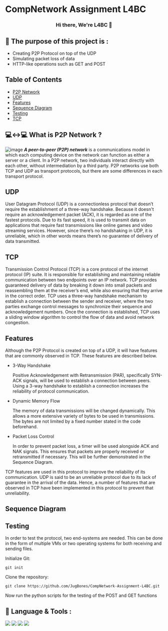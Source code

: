 
# CompNetwork Assignment L4BC

<h3 align="center">
Hi there, We're L4BC</a> 👋
</h3>

## 📝 The purpose of this project is :

- Creating P2P Protocol on top of the UDP 
- Simulating packet loss of data
- HTTP-like operations such as GET and POST

## Table of Contents
- [P2P Network](#-what-is-p2p-network-)
- [UDP](#udp)
- [Features](#features)
- [Sequence Diagram](#sequence-diagram)
- [Testing](#testing)
- [TCP](#tcp)

## 💻↔💻 What is P2P Network ?
![image](https://user-images.githubusercontent.com/91533574/226385702-7bd4f5b1-8b47-45cd-8f50-025840e84a1e.png)
***A peer-to-peer (P2P) network*** is a communications model in which each computing device on the network can function as either a server or a client. In a P2P network, two individuals interact directly with each other, without intermediation by a third party. P2P networks use both TCP and UDP as transport protocols, but there are some differences in each transport protocol.

## UDP
User Datagram Protocol (UDP) is a connectionless protocol that doesn’t require the establishment of a three-way handshake. Because it doesn't require an acknowledgement packet (ACK), it is regarded as one of the fastest protocols. Due to its fast speed, it is used to transmit data on applications that require fast transmissions like online games and video streaming services. However, since there’s no handshaking in UDP, it is unreliable, which in other words means there’s no guarantee of delivery of data transmitted.

## TCP
Transmission Control Protocol (TCP) is a core protocol of the internet protocol (IP) suite. It is responsible for establishing and maintaining reliable communication between two endpoints over an IP network. TCP provides guaranteed delivery of data by breaking it down into small packets and reassembling them at the receiver’s end, while also ensuring that they arrive in the correct order. TCP uses a three-way handshake mechanism to establish a connection between the sender and receiver, where the two parties exchange control messages to synchronize their sequence and acknowledgement numbers. Once the connection is established, TCP uses a sliding window algorithm to control the flow of data and avoid network congestion. 

## Features

Although the P2P Protocol is created on top of a UDP, it will have features that are commonly observed in TCP. These features are described below.

- 3-Way Handshake

  Positive Acknowledgement with Retransmission (PAR), specifically SYN-ACK signals, will be used to establish a connection between peers. Using a 3-way handshake to establish a connection increases the reliability of protocol communication.

- Dynamic Memory Flow

  The memory of data transmissions will be changed dynamically. This allows a more extensive variety of bytes to be used in transmissions. The bytes are not limited by a fixed number stated in the code beforehand.

- Packet Loss Control

  In order to prevent packet loss, a timer will be used alongside ACK and NAK signals. This ensures that packets are properly received or retransmitted if necessary. This will be further demonstrated in the Sequence Diagram.
  
TCP features are used in this protocol to improve the reliability of its communication. UDP is said to be an unreliable protocol due to its lack of guarantee in the arrival of the data. Hence, a number of features that are observed in TCP have been implemented in this protocol to prevent that unreliability. 

## Sequence Diagram

## Testing
In order to test the protocol, two end-systems are needed. This can be done in the form of multiple VMs or two operating systems for both receiving and sending files.

Initialize Git:
```console
git init
```
Clone the repository:
```console
git clone https://github.com/JugBones/CompNetwork-Assignment-L4BC.git
```
Now run the python scripts for the testing of the POST and GET functions


## 💼 Language & Tools :
![](https://img.shields.io/badge/Tools-Git-informational?style=flat&logo=Git&color=F05032)
![](https://img.shields.io/badge/Tools-GitHub-informational?style=flat&logo=GitHub&color=181717)
![](https://img.shields.io/badge/Tools-Visual-Studio?style=flat&logo=VisualStudioCode&color=0044F9)
![](https://img.shields.io/badge/Code-Python-informational?style=flat&logo=Python&color=FBFF00)
